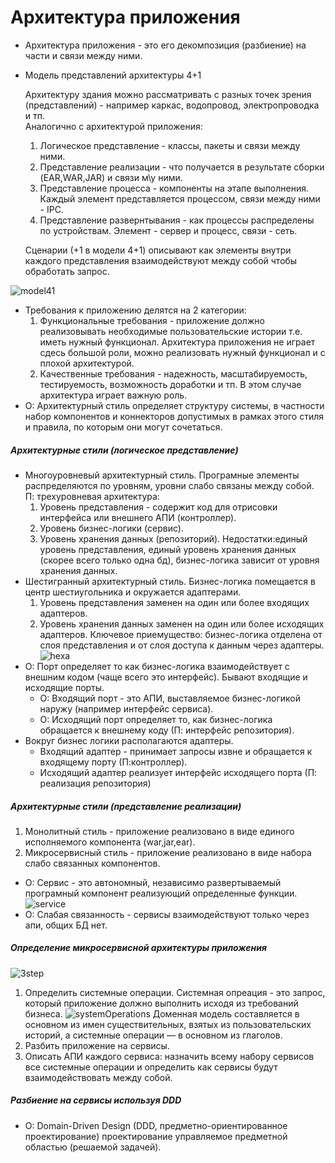 # Архитектура приложения
* Архитектура приложения - это его декомпозиция (разбиение) на части и связи между ними.
* Модель представлений архитектуры 4+1

  Архитектуру здания можно рассматривать с разных точек зрения (представлений) - например каркас, водопровод, электропроводка и тп.<br> 
  Аналогично с архитектурой приложения:
  1. Логическое представление - классы, пакеты и связи между ними.
  2. Представление реализации - что получается в результате сборки (EAR,WAR,JAR) и связи м\у ними.
  3. Представление процесса - компоненты на этапе выполнения. Каждый элемент представляется процессом, связи между ними - IPC.
  4. Представление развернтывания - как процессы распределены по устройствам. Элемент - сервер и процесс, связи - сеть.
  
  Сценарии (+1 в модели 4+1) описывают как элементы внутри каждого представления взаимодействуют между собой чтобы обработать запрос.
  
![model41](model41.png) 

* Требования к приложению делятся на 2 категории:
  1. Функциональные требования - приложение должно реализовывать необходимые пользовательские истории т.е. иметь нужный функционал.
  Архитектура приложения не играет сдесь большой роли, можно реализовать нужный функционал и с плохой архитектурой.
  2. Качественные требования - надежность, масштабируемость, тестируемость, возможность доработки и тп. В этом случае архитектура
  играет важную роль.
* О: Архитектурный стиль определяет структуру системы, в частности набор компонентов и коннекторов допустимых в рамках этого стиля
и правила, по которым они могут сочетаться.
##### Архитектурные стили (логическое представление)
* Многоуровневый архитектурный стиль.
  Програмные элементы распределяются по уровням, уровни слабо связаны между собой. П: трехуровневая архитектура:
  1. Уровень представления - содержит код для отрисовки интерфейса или внешнего АПИ (контроллер).
  2. Уровень бизнес-логики (сервис).
  3. Уровень хранения данных (репозиторий).
  Недостатки:единый уровень представления, единый уровень хранения данных (скорее всего только одна бд), бизнес-логика зависит от уровня
  хранения данных.
* Шестигранный архитектурный стиль.
  Бизнес-логика помещается в центр шестиугольника и окружается адаптерами.
  1. Уровень представления заменен на один или более входящих адаптеров.
  2. Уровень хранения данных заменен на один или более исходящих адаптеров.
  Ключевое приемущество: бизнес-логика отделена от слоя представления и от слоя доступа к данным через адаптеры.
![hexa](hexa.png)
* О: Порт определяет то как бизнес-логика взаимодействует с внешним кодом (чаще всего это интерфейс). 
Бывают входящие и исходящие порты.
  * О: Входящий порт - это АПИ, выставляемое бизнес-логикой наружу (например интерфейс сервиса).
  * О: Исходящий порт определяет то, как бизнес-логика обращается к внешнему коду (П: интерфейс репозитория).
* Вокруг бизнес логики располагаются адаптеры.
  * Входящий адаптер - принимает запросы извне и обращается к входящему порту (П:контроллер).
  * Исходящий адаптер реализует интерфейс исходящего порта (П: реализация репозитория)
##### Архитектурные стили (представление реализации)
1. Монолитный стиль - приложение реализовано в виде единого исполняемого компонента (war,jar,ear).
2. Микросервисный стиль - приложение реализовано в виде набора слабо связанных компонентов.
* О: Сервис - это автономный, независимо развертываемый програмный компонент реализующий определенные функции.
![service](service.png)
* О: Слабая связанность - сервисы взаимодействуют только через апи, общих БД нет.
##### Определение микросервисной архитектуры приложения
![3step](3step.png)
1. Определить системные операции. Системная опреация - это запрос, который приложение должно выполнить исходя из требований бизнеса.
  ![systemOperations](systemOperations.png)
  Доменная модель составляется в основном из имен существительных, взятых из пользовательских историй, а системные операции — в основном из глаголов.
2. Разбить приложение на сервисы.
3. Описать АПИ каждого сервиса: назначить всему набору сервисов все системные операции и определить как сервисы будут взаимодействовать между собой.
##### Разбиение на сервисы используя DDD
* О: Domain-Driven Design (DDD, предметно-ориентированное проектирование) проектирование управляемое предметной областью (решаемой задачей).
